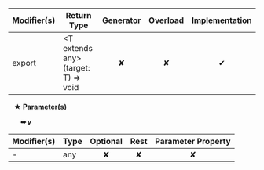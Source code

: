 | Modifier(s)                            | Return Type                    | Generator                        | Overload                         | Implementation                        |
|----------------------------------------|--------------------------------|:--------------------------------:|:--------------------------------:|:-------------------------------------:|
| export | &lt;T extends any&gt;(target: T) =&gt; void | ✘ | ✘  | ✔ |

&nbsp;&nbsp; **&#9733; Parameter(s)**

&nbsp;&nbsp;&nbsp;&nbsp;&nbsp; _**&#10149; v**_

| Modifier(s)                              | Type                        | Optional                           | Rest                          | Parameter Property                          |
|------------------------------------------|-----------------------------|:----------------------------------:|:-----------------------------:|:-------------------------------------------:|
| - | any | ✘  | ✘ | ✘ |